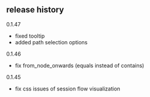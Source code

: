 ## release history

0.1.47
- fixed tooltip
- added path selection options

0.1.46
- fix from_node_onwards (equals instead of contains)

0.1.45
- fix css issues of session flow visualization
